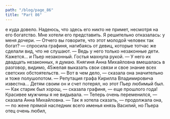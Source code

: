 ```yaml
---
path: "/blog/page_86"
title: "Part 86"
---
```


е куда довело. Надеюсь, что здесь его никто не примет, несмотря на его богатство. Мне хотели его представить. Я решительно отказалась: у меня дочери.
— Отчего вы говорите, что этот молодой человек так богат? — спросила графиня, нагибаясь от девиц, которые тотчас же сделали вид, что не слушают. — Ведь у него только незаконные дети. Кажется... и Пьер незаконный.
Гостья махнула рукой.
— У него их двадцать незаконных, я думаю.
Княгиня Анна Михайловна вмешалась в разговор, видимо, 45желая выказать свои связи и свое знание всех светских обстоятельств.
— Вот в чем дело, — сказала она значительно и тоже полушопотом. — Репутация графа Кирилла Владимировича известна... Детям своим он и счет потерял, но этот Пьер любимый был.
— Как старик был хорош, — сказала графиня, — еще прошлого года! Красивее мужчины я не видывала.
— Теперь очень переменился, — сказала Анна Михайловна. — Так я хотела сказать, — продолжала она, — по жене прямой наследник всего именья князь Василий, но Пьера отец очень любил, 
